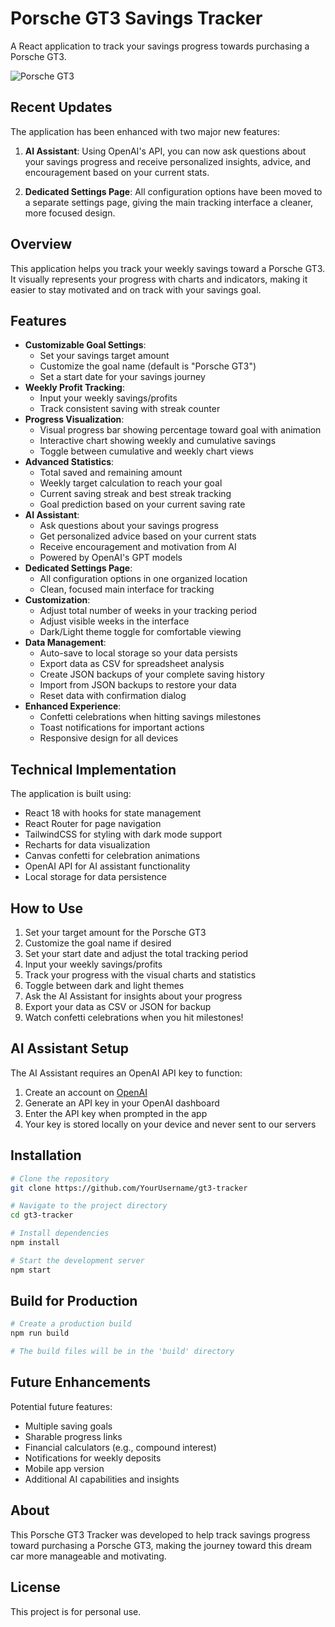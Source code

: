 # Porsche GT3 Savings Tracker

A React application to track your savings progress towards purchasing a Porsche GT3.

![Porsche GT3](https://files.porsche.com/filestore/image/multimedia/none/992-gt3-modelimage-sideshot/model/765dfc51-51bc-11eb-80d1-005056bbdc38/porsche-model.png)

## Recent Updates

The application has been enhanced with two major new features:

1. **AI Assistant**: Using OpenAI's API, you can now ask questions about your savings progress and receive personalized insights, advice, and encouragement based on your current stats.

2. **Dedicated Settings Page**: All configuration options have been moved to a separate settings page, giving the main tracking interface a cleaner, more focused design.

## Overview

This application helps you track your weekly savings toward a Porsche GT3. It visually represents your progress with charts and indicators, making it easier to stay motivated and on track with your savings goal.

## Features

- **Customizable Goal Settings**:
  - Set your savings target amount
  - Customize the goal name (default is "Porsche GT3")
  - Set a start date for your savings journey
- **Weekly Profit Tracking**: 
  - Input your weekly savings/profits
  - Track consistent saving with streak counter
- **Progress Visualization**: 
  - Visual progress bar showing percentage toward goal with animation
  - Interactive chart showing weekly and cumulative savings
  - Toggle between cumulative and weekly chart views
- **Advanced Statistics**:
  - Total saved and remaining amount
  - Weekly target calculation to reach your goal
  - Current saving streak and best streak tracking
  - Goal prediction based on your current saving rate
- **AI Assistant**:
  - Ask questions about your savings progress
  - Get personalized advice based on your current stats
  - Receive encouragement and motivation from AI
  - Powered by OpenAI's GPT models
- **Dedicated Settings Page**:
  - All configuration options in one organized location
  - Clean, focused main interface for tracking
- **Customization**:
  - Adjust total number of weeks in your tracking period
  - Adjust visible weeks in the interface
  - Dark/Light theme toggle for comfortable viewing
- **Data Management**:
  - Auto-save to local storage so your data persists
  - Export data as CSV for spreadsheet analysis
  - Create JSON backups of your complete saving history
  - Import from JSON backups to restore your data
  - Reset data with confirmation dialog
- **Enhanced Experience**:
  - Confetti celebrations when hitting savings milestones
  - Toast notifications for important actions
  - Responsive design for all devices

## Technical Implementation

The application is built using:

- React 18 with hooks for state management
- React Router for page navigation
- TailwindCSS for styling with dark mode support
- Recharts for data visualization
- Canvas confetti for celebration animations
- OpenAI API for AI assistant functionality
- Local storage for data persistence

## How to Use

1. Set your target amount for the Porsche GT3
2. Customize the goal name if desired
3. Set your start date and adjust the total tracking period
4. Input your weekly savings/profits
5. Track your progress with the visual charts and statistics
6. Toggle between dark and light themes
7. Ask the AI Assistant for insights about your progress
8. Export your data as CSV or JSON for backup
9. Watch confetti celebrations when you hit milestones!

## AI Assistant Setup

The AI Assistant requires an OpenAI API key to function:

1. Create an account on [OpenAI](https://openai.com/)
2. Generate an API key in your OpenAI dashboard
3. Enter the API key when prompted in the app
4. Your key is stored locally on your device and never sent to our servers

## Installation

```bash
# Clone the repository
git clone https://github.com/YourUsername/gt3-tracker

# Navigate to the project directory
cd gt3-tracker

# Install dependencies
npm install

# Start the development server
npm start
```

## Build for Production

```bash
# Create a production build
npm run build

# The build files will be in the 'build' directory
```

## Future Enhancements

Potential future features:
- Multiple saving goals
- Sharable progress links
- Financial calculators (e.g., compound interest)
- Notifications for weekly deposits
- Mobile app version
- Additional AI capabilities and insights

## About

This Porsche GT3 Tracker was developed to help track savings progress toward purchasing a Porsche GT3, making the journey toward this dream car more manageable and motivating.

## License

This project is for personal use.
